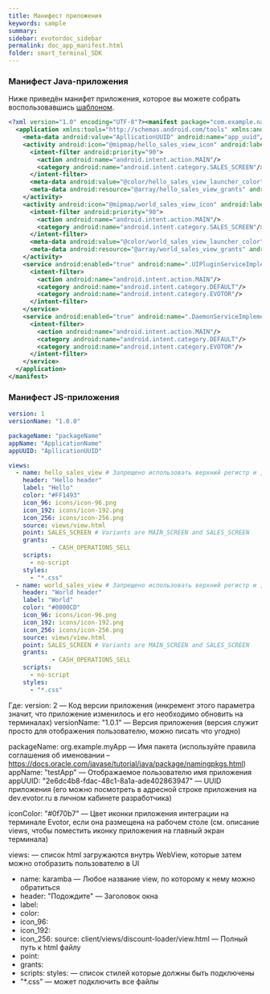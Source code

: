 ```yaml
---
title: Манифест приложения
keywords: sample
summary:
sidebar: evotordoc_sidebar
permalink: doc_app_manifest.html
folder: smart_terminal_SDK
---
```


### Манифест Java-приложения

Ниже приведён манифет приложения, которое вы можете собрать воспользовавшись [шаблоном]().

``` xml
<?xml version="1.0" encoding="UTF-8"?><manifest package="com.example.name.name">
  <application xmlns:tools="http://schemas.android.com/tools" xmlns:android="http://schemas.android.com/apk/res/android" android:icon="@mipmap/ic_launcher" android:allowBackup="true" android:theme="@style/AppTheme" android:label="@string/generated_app_name" tools:replace="android:label">
    <meta-data android:value="ApllicationUUID" android:name="app_uuid"/>
    <activity android:icon="@mipmap/hello_sales_view_icon" android:label="Hello" android:name=".HELLO_SALES_VIEW">
      <intent-filter android:priority="90">
        <action android:name="android.intent.action.MAIN"/>
        <category android:name="android.intent.category.SALES_SCREEN"/>
      </intent-filter>
      <meta-data android:value="@color/hello_sales_view_launcher_color" android:name="ru.evotor.sales_screen.BACKGROUND_COLOR"/>
      <meta-data android:resource="@array/hello_sales_view_grants" android:name="ru.evotor.launcher.GRANTS"/>
    </activity>
    <activity android:icon="@mipmap/world_sales_view_icon" android:label="World" android:name=".WORLD_SALES_VIEW">
      <intent-filter android:priority="90">
        <action android:name="android.intent.action.MAIN"/>
        <category android:name="android.intent.category.SALES_SCREEN"/>
      </intent-filter>
      <meta-data android:value="@color/world_sales_view_launcher_color" android:name="ru.evotor.sales_screen.BACKGROUND_COLOR"/>
      <meta-data android:resource="@array/world_sales_view_grants" android:name="ru.evotor.launcher.GRANTS"/>
    </activity>
    <service android:enabled="true" android:name=".UIPluginServiceImplementation" android:exported="true">
      <intent-filter>
        <action android:name="android.intent.action.MAIN"/>
        <category android:name="android.intent.category.DEFAULT"/>
        <category android:name="android.intent.category.EVOTOR"/>
      </intent-filter>
    </service>
    <service android:enabled="true" android:name=".DaemonServiceImplementation" android:exported="true">
      <intent-filter>
        <action android:name="android.intent.action.MAIN"/>
        <category android:name="android.intent.category.DEFAULT"/>
        <category android:name="android.intent.category.EVOTOR"/>
      </intent-filter>
    </service>
  </application>
</manifest>
```

### Манифест JS-приложения



``` yaml
version: 1
versionName: "1.0.0"

packageName: "packageName"
appName: "ApplicationName"
appUUID: "ApllicationUUID"

views:
  - name: hello_sales_view # Запрещено использовать верхний регистр и ,-*&^%$# и т.д
    header: "Hello header"
    label: "Hello"
    color: "#FF1493"
    icon_96: icons/icon-96.png
    icon_192: icons/icon-192.png
    icon_256: icons/icon-256.png
    source: views/view.html
    point: SALES_SCREEN # Variants are MAIN_SCREEN and SALES_SCREEN
    grants:
            - CASH_OPERATIONS_SELL
    scripts:
      - no-script
    styles:
      - "*.css"
  - name: world_sales_view # Запрещено использовать верхний регистр и ,-*&^%$# и т.д
    header: "World header"
    label: "World"
    color: "#0000CD"
    icon_96: icons/icon-96.png
    icon_192: icons/icon-192.png
    icon_256: icons/icon-256.png
    source: views/view.html
    point: SALES_SCREEN # Variants are MAIN_SCREEN and SALES_SCREEN
    grants:
            - CASH_OPERATIONS_SELL
    scripts:
      - no-script
    styles:
      - "*.css"
```


Где:
version: 2 — Код версии приложения (инкремент этого параметра значит, что приложение изменилось и его необходимо обновить на терминалах)
versionName: "1.0.1" — Версия приложения (версия служит просто для отображения пользователю, можно писать что угодно)

packageName: org.example.myApp — Имя пакета (используйте правила соглашения об именовании – https://docs.oracle.com/javase/tutorial/java/package/namingpkgs.html)
appName: "testApp" — Отображаемое пользователю имя приложения
appUUID: "2e6dc4b8-fdac-48c1-8a1a-ade402863947" — UUID приложения (его можно посмотреть в адресной строке приложения на dev.evotor.ru в личном кабинете разработчика)

iconColor: "#0f70b7" — Цвет иконки приложения интеграции на терминале Evotor, если она размещена на рабочем столе (см. описание views, чтобы поместить иконку приложения на главный экран терминала)

views: — список html загружаются внутрь WebView, которые затем можно отобразить пользователю в UI
- name: karamba — Любое название view, по которому к нему можно обратиться
- header: "Подождите" — Заголовок окна
- label:
- color:
- icon_96:
- icon_192:
- icon_256:
source: client/views/discount-loader/view.html — Полный путь к html файлу
- point:
- grants:
- scripts:
styles: — список стилей которые должны быть подключены
- "*.css" — может подключить все файлы
